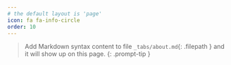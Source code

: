 ```yaml
---
# the default layout is 'page'
icon: fa fa-info-circle
order: 10
---
```


> Add Markdown syntax content to file `_tabs/about.md`{: .filepath } and it will show up on this page.
{: .prompt-tip }

